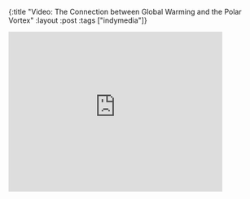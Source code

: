 {:title "Video: The Connection between Global Warming and the Polar Vortex"
:layout :post
:tags  ["indymedia"]}

<iframe width="420" height="315" src="https://www.youtube.com/embed/tAg2Q7Cd_1k" frameborder="0" allowfullscreen></iframe>